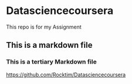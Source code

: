 Datasciencecoursera
===================

This repo is for my Assignment
## This is a markdown file
### This is a tertiary Markdown file
https://github.com/Rocktim/Datasciencecoursera
